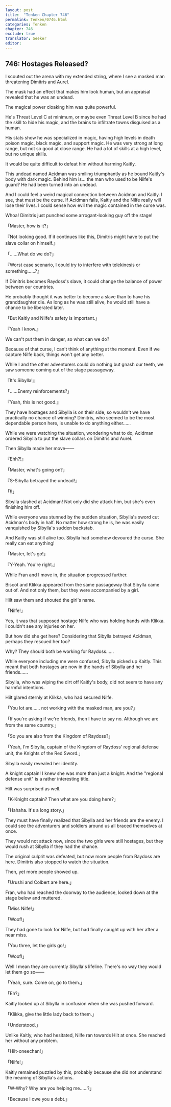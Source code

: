 ```yaml
---
layout: post
title:  "Tenken Chapter 746"
permalink: Tenken/0746.html
categories: Tenken
chapter: 746
exclude: true
translator: Seeker
editor: 
---
```

<h2 id="ch746">746: Hostages Released?</h2>

<p>I scouted out the arena with my extended string, where I see a masked man threatening Dimitris and Aurel.</p>

<p>The mask had an effect that makes him look human, but an appraisal revealed that he was an undead.</p>

<p>The magical power cloaking him was quite powerful.</p>

<p>He's Threat Level C at minimum, or maybe even Threat Level B since he had the skill to hide his magic, and the brains to infiltrate towns disguised as a human.</p>

<p>His stats show he was specialized in magic, having high levels in death poison magic, black magic, and support magic. He was very strong at long range, but not so good at close range. He had a lot of skills at a high level, but no unique skills.</p>

<p>It would be quite difficult to defeat him without harming Kaitly.</p>

<p>This undead named Acidman was smiling triumphantly as he bound Kaitly's body with dark magic. Behind him is… the man who used to be Nilfe's guard? He had been turned into an undead.</p>

<p>And I could feel a weird magical connection between Acidman and Kaitly. I see, that must be the curse. If Acidman falls, Kaitly and the Nilfe really will lose their lives. I could sense how evil the magic contained in the curse was.</p>

<p>Whoa! Dimitris just punched some arrogant-looking guy off the stage!</p>

<p>「Master, how is it?」</p>
<p>『Not looking good. If it continues like this, Dimitris might have to put the slave collar on himself.』</p>
<p>「……What do we do?」</p>
<p>『Worst case scenario, I could try to interfere with telekinesis or something……?』</p>

<p>If Dimitris becomes Raydoss's slave, it could change the balance of power between our countries.</p>

<p>He probably thought it was better to become a slave than to have his granddaughter die. As long as he was still alive, he would still have a chance to be liberated later.</p>

<p>「But Kaitly and Nilfe's safety is important.」</p>
<p>『Yeah I know.』</p>

<p>We can't put them in danger, so what can we do?</p>

<p>Because of that curse, I can't think of anything at the moment. Even if we capture Nilfe back, things won't get any better.</p>

<p>While I and the other adventurers could do nothing but gnash our teeth, we saw someone coming out of the stage passageway.</p>

<p>『It's Sibylla!』</p>
<p>「……Enemy reinforcements?」</p>
<p>『Yeah, this is not good.』</p>

<p>They have hostages and Sibylla is on their side, so wouldn't we have practically no chance of winning? Dimitris, who seemed to be the most dependable person here, is unable to do anything either……</p>

<p>While we were watching the situation, wondering what to do, Acidman ordered Sibylla to put the slave collars on Dimitris and Aurel.</p>

<p>Then Sibylla made her move――</p>

<p>『Ehh?!』</p>
<p>「Master, what's going on?」</p>
<p>『S-Sibylla betrayed the undead!』</p>
<p>「!!」</p>

<p>Sibylla slashed at Acidman! Not only did she attack him, but she's even finishing him off.</p>

<p>While everyone was stunned by the sudden situation, Sibylla's sword cut Acidman's body in half. No matter how strong he is, he was easily vanquished by Sibylla's sudden backstab.</p>

<p>And Kaitly was still alive too. Sibylla had somehow devoured the curse. She really can eat anything!</p>

<p>「Master, let's go!」</p>
<p>『Y-Yeah. You're right.』</p>

<p>While Fran and I move in, the situation progressed further.</p>

<p>Biscot and Klikka appeared from the same passageway that Sibylla came out of. And not only them, but they were accompanied by a girl.</p>

<p>Hilt saw them and shouted the girl's name.</p>

<p>「Nilfe!」</p>

<p>Yes, it was that supposed hostage Nilfe who was holding hands with Klikka. I couldn't see any injuries on her.</p>

<p>But how did she get here? Considering that Sibylla betrayed Acidman, perhaps they rescued her too?</p>

<p>Why? They should both be working for Raydoss……</p>

<p>While everyone including me were confused, Sibylla picked up Kaitly. This meant that both hostages are now in the hands of Sibylla and her friends……</p>

<p>Sibylla, who was wiping the dirt off Kaitly's body, did not seem to have any harmful intentions.</p>

<p>Hilt glared sternly at Klikka, who had secured Nilfe.</p>

<p>「You lot are…… not working with the masked man, are you?」</p>
<p>「If you're asking if we're friends, then I have to say no. Although we are from the same country.」</p>
<p>「So you are also from the Kingdom of Raydoss?」</p>
<p>「Yeah, I'm Sibylla, captain of the Kingdom of Raydoss' regional defense unit, the Knights of the Red Sword.」</p>

<p>Sibylla easily revealed her identity.</p>

<p>A knight captain! I knew she was more than just a knight. And the "regional defense unit" is a rather interesting title.</p>

<p>Hilt was surprised as well.</p>

<p>「K-Knight captain? Then what are you doing here?」</p>
<p>「Hahaha. It's a long story.」</p>

<p>They must have finally realized that Sibylla and her friends are the enemy. I could see the adventurers and soldiers around us all braced themselves at once.</p>

<p>They would not attack now, since the two girls were still hostages, but they would rush at Sibylla if they had the chance.</p>

<p>The original culprit was defeated, but now more people from Raydoss are here. Dimitris also stopped to watch the situation.</p>

<p>Then, yet more people showed up.</p>

<p>「Urushi and Colbert are here.」</p>

<p>Fran, who had reached the doorway to the audience, looked down at the stage below and muttered.</p>

<p>「Miss Nilfe!」</p>
<p>「Woof!」</p>

<p>They had gone to look for Nilfe, but had finally caught up with her after a near miss.</p>

<p>「You three, let the girls go!」</p>
<p>「Woof!」</p>

<p>Well I mean they are currently Sibylla's lifeline. There's no way they would let them go so――</p>

<p>「Yeah, sure. Come on, go to them.」</p>
<p>「Eh?」</p>

<p>Kaitly looked up at Sibylla in confusion when she was pushed forward.</p>

<p>「Klikka, give the little lady back to them.」</p>
<p>「Understood.」</p>

<p>Unlike Kaitly, who had hesitated, Nilfe ran towards Hilt at once. She reached her without any problem.</p>

<p>「Hilt-oneechan!」</p>
<p>「Nilfe!」</p>

<p>Kaitly remained puzzled by this, probably because she did not understand the meaning of Sibylla's actions.</p>

<p>「W-Why? Why are you helping me……?」</p>
<p>「Because I owe you a debt.」</p>








